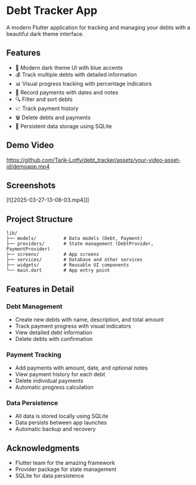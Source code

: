 # Debt Tracker App

A modern Flutter application for tracking and managing your debts with a beautiful dark theme interface.

## Features

- 📱 Modern dark theme UI with blue accents
- 💰 Track multiple debts with detailed information
- 📊 Visual progress tracking with percentage indicators
- 📅 Record payments with dates and notes
- 🔍 Filter and sort debts
- 📈 Track payment history
- 🗑️ Delete debts and payments
- 💾 Persistent data storage using SQLite

## Demo Video

https://github.com/Tarik-Lotfy/debt_tracker/assets/your-video-asset-id/demoapp.mp4

## Screenshots

[![[2025-03-27-13-08-03.mp4]]]

## Project Structure

```
lib/
├── models/          # Data models (Debt, Payment)
├── providers/       # State management (DebtProvider, PaymentProvider)
├── screens/         # App screens
├── services/        # Database and other services
├── widgets/         # Reusable UI components
└── main.dart        # App entry point
```

## Features in Detail

### Debt Management

- Create new debts with name, description, and total amount
- Track payment progress with visual indicators
- View detailed debt information
- Delete debts with confirmation

### Payment Tracking

- Add payments with amount, date, and optional notes
- View payment history for each debt
- Delete individual payments
- Automatic progress calculation

### Data Persistence

- All data is stored locally using SQLite
- Data persists between app launches
- Automatic backup and recovery

## Acknowledgments

- Flutter team for the amazing framework
- Provider package for state management
- SQLite for data persistence
